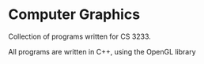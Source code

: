 Computer Graphics
=================

Collection of programs written for CS 3233.

All programs are written in C++, using the OpenGL library